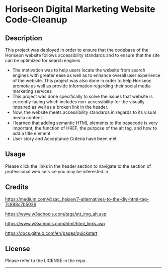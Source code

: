 # Horiseon Digital Marketing Website Code-Cleanup

## Description

This project was deployed in order to ensure that the codebase of the Horiseon website follows accessibility standards and to ensure that the site can be optimized for search engines 

- The motivation was to help users locate the website from search engines with greater ease as well as to enhance overall user experience of the website. This project was also done in order to help Horiseon promote as well as provide information regarding their social media marketing services
- This project was done specifically to solve the issues that website is currently facing which includes non-accessibility for the visually impaired as well as a broken link in the header. 
- Now, the website meets accessibility standards in regards to its visual media content
- I learned that adding semantic HTML elements to the basecode is very important, the function of HREF, the purpose of the alt tag, and how to add a title element
- User story and Acceptance Criteria have been met


## Usage

Please click the links in the header section to navigate to the section of professional web service you may be interested in

## Credits

https://medium.com/@zac_heisey/7-alternatives-to-the-div-html-tag-7c888c7b5036

https://www.w3schools.com/tags/att_img_alt.asp

https://www.w3schools.com/html/html_links.asp

https://docs.github.com/en/pages/quickstart



## License

Please refer to the LICENSE in the repo.

---
